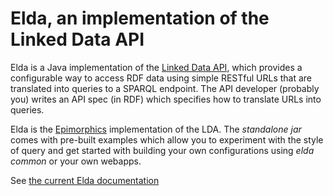 <h1>Elda, an implementation of the Linked Data API</h1>

<p>
	Elda is a Java implementation of the 
	<a href="http://code.google.com/p/linked-data-api/" rel="nofollow">Linked Data API</a>,
	which provides a configurable way to access RDF data using simple 
	RESTful URLs that are translated into queries to a SPARQL endpoint. 
	The API developer (probably you) writes an API spec (in RDF) which 
	specifies how to translate URLs into queries. 
</p>

<p>
	Elda is the 
	<a href="http://www.epimorphics.com/web/">Epimorphics</a> implementation of the LDA. The <i>standalone jar</i>
	comes with pre-built examples which allow you to experiment with the style 
	of query and get started with building your own configurations using
	<i>elda common</i> or your own webapps.
</p>

<p>
	See <a href="http://epimorphics.github.io/elda/current/index.html">
		the current Elda documentation
	</a>
</p>

